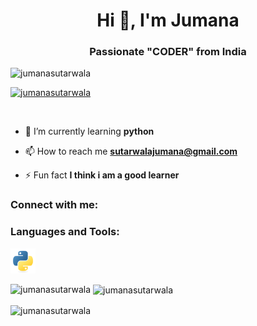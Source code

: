 <h1 align="center">Hi 👋, I'm Jumana</h1>
<h3 align="center">Passionate "CODER" from India</h3>

<p align="left"> <img src="https://komarev.com/ghpvc/?username=jumanasutarwala&label=Profile%20views&color=0e75b6&style=flat" alt="jumanasutarwala" /> </p>

<p align="left"> <a href="https://github.com/ryo-ma/github-profile-trophy"><img src="https://github-profile-trophy.vercel.app/?username=jumanasutarwala" alt="jumanasutarwala" /></a> </p>

<p align="left"> <a href="https://twitter.com/" target="blank"><img src="https://img.shields.io/twitter/follow/?logo=twitter&style=for-the-badge" alt="" /></a> </p>

- 🌱 I’m currently learning **python**

- 📫 How to reach me **sutarwalajumana@gmail.com**

- ⚡ Fun fact **I think i am a good learner**

<h3 align="left">Connect with me:</h3>
<p align="left">
</p>

<h3 align="left">Languages and Tools:</h3>
<p align="left"> <a href="https://www.python.org" target="_blank" rel="noreferrer"> <img src="https://raw.githubusercontent.com/devicons/devicon/master/icons/python/python-original.svg" alt="python" width="40" height="40"/> </a> </p>

<p><img align="left" src="https://github-readme-stats.vercel.app/api/top-langs?username=jumanasutarwala&show_icons=true&locale=en&layout=compact" alt="jumanasutarwala" /></p>

<p>&nbsp;<img align="center" src="https://github-readme-stats.vercel.app/api?username=jumanasutarwala&show_icons=true&locale=en" alt="jumanasutarwala" /></p>

<p><img align="center" src="https://github-readme-streak-stats.herokuapp.com/?user=jumanasutarwala&" alt="jumanasutarwala" /></p>
